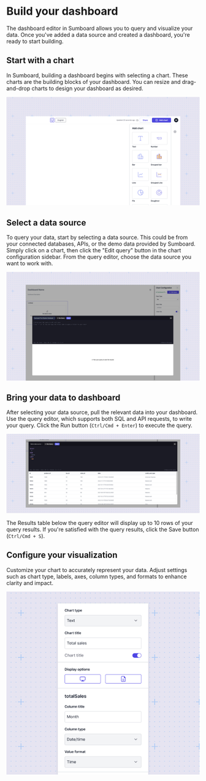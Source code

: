 # Build your dashboard
The dashboard editor in Sumboard allows you to query and visualize your data. Once you've added a data source and created a dashboard, you're ready to start building.

## Start with a chart
In Sumboard, building a dashboard begins with selecting a chart. These charts are the building blocks of your dashboard. You can resize and drag-and-drop charts to design your dashboard as desired.

![Add a chart](add_a_chart.jpg)

## Select a data source
To query your data, start by selecting a data source. This could be from your connected databases, APIs, or the demo data provided by Sumboard. Simply click on a chart, then click the "Edit query" button in the chart configuration sidebar. From the query editor, choose the data source you want to work with.

![Choose data](choose-data.jpg)

## Bring your data to dashboard
After selecting your data source, pull the relevant data into your dashboard. Use the query editor, which supports both SQL and API requests, to write your query. Click the Run button (`Ctrl/Cmd + Enter`) to execute the query.

![Working with query editor](query-data.jpg) 

The Results table below the query editor will display up to 10 rows of your query results. If you're satisfied with the query results, click the Save button (`Ctrl/Cmd + S`).

## Configure your visualization
Customize your chart to accurately represent your data. Adjust settings such as chart type, labels, axes, column types, and formats to enhance clarity and impact.

![Chart config](chart-config.jpg)